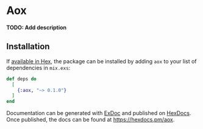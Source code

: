 # Aox

**TODO: Add description**

## Installation

If [available in Hex](https://hex.pm/docs/publish), the package can be installed
by adding `aox` to your list of dependencies in `mix.exs`:

```elixir
def deps do
  [
    {:aox, "~> 0.1.0"}
  ]
end
```

Documentation can be generated with [ExDoc](https://github.com/elixir-lang/ex_doc)
and published on [HexDocs](https://hexdocs.pm). Once published, the docs can
be found at <https://hexdocs.pm/aox>.

